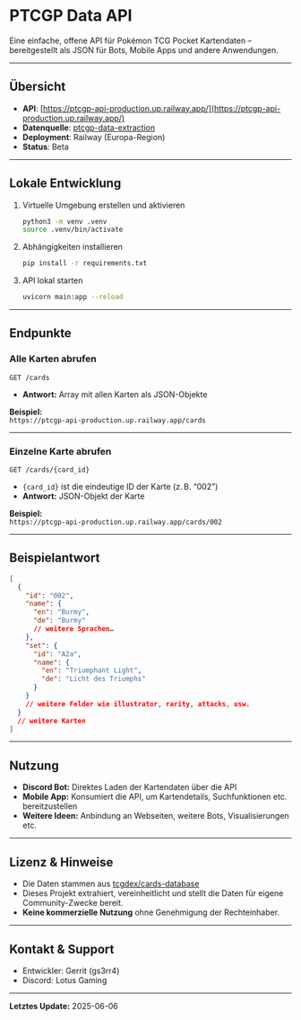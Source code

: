 # PTCGP Data API

Eine einfache, offene API für Pokémon TCG Pocket Kartendaten – bereitgestellt als JSON für Bots, Mobile Apps und andere Anwendungen.

---

## Übersicht

- **API**: [https://ptcgp-api-production.up.railway.app/](https://ptcgp-api-production.up.railway.app/)
- **Datenquelle**: [ptcgp-data-extraction](https://github.com/gs3rr4/ptcgp-data-extraction)
- **Deployment**: Railway (Europa-Region)
- **Status**: Beta

---
## Lokale Entwicklung

1. Virtuelle Umgebung erstellen und aktivieren
   ```bash
   python3 -m venv .venv
   source .venv/bin/activate
   ```

2. Abhängigkeiten installieren
   ```bash
   pip install -r requirements.txt
   ```

3. API lokal starten
   ```bash
   uvicorn main:app --reload
   ```


---
## Endpunkte

### Alle Karten abrufen

`GET /cards`

- **Antwort:** Array mit allen Karten als JSON-Objekte

**Beispiel:**  
`https://ptcgp-api-production.up.railway.app/cards`

---

### Einzelne Karte abrufen

`GET /cards/{card_id}`

- `{card_id}` ist die eindeutige ID der Karte (z. B. “002”)
- **Antwort:** JSON-Objekt der Karte

**Beispiel:**  
`https://ptcgp-api-production.up.railway.app/cards/002`

---

## Beispielantwort

```json
[
  {
    "id": "002",
    "name": {
      "en": "Burmy",
      "de": "Burmy"
      // weitere Sprachen…
    },
    "set": {
      "id": "A2a",
      "name": {
        "en": "Triumphant Light",
        "de": "Licht des Triumphs"
      }
    }
    // weitere Felder wie illustrator, rarity, attacks, usw.
  }
  // weitere Karten
]
```

---

## Nutzung

- **Discord Bot:** Direktes Laden der Kartendaten über die API
- **Mobile App:** Konsumiert die API, um Kartendetails, Suchfunktionen etc. bereitzustellen
- **Weitere Ideen:** Anbindung an Webseiten, weitere Bots, Visualisierungen etc.

---

## Lizenz & Hinweise

- Die Daten stammen aus [tcgdex/cards-database](https://github.com/tcgdex/cards-database)
- Dieses Projekt extrahiert, vereinheitlicht und stellt die Daten für eigene Community-Zwecke bereit.
- **Keine kommerzielle Nutzung** ohne Genehmigung der Rechteinhaber.

---

## Kontakt & Support

- Entwickler: Gerrit (gs3rr4)
- Discord: Lotus Gaming

---

**Letztes Update:** 2025-06-06
